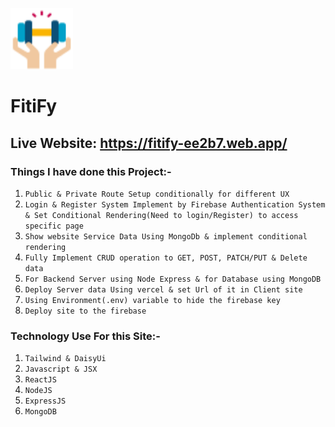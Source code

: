 <p>
    <img width="100" src="/public/fitify.png" width="800">    
</p>

# FitiFy

## Live Website: https://fitify-ee2b7.web.app/

### Things I have done this Project:-
1. `Public & Private Route Setup conditionally for different UX`   
2. `Login & Register System Implement by Firebase Authentication System & Set Conditional Rendering(Need to login/Register) to access specific page`   
3. `Show website Service Data Using MongoDb & implement conditional rendering`
4. `Fully Implement CRUD operation to GET, POST, PATCH/PUT & Delete data`
5. `For Backend Server using Node Express & for Database using MongoDB`
6. `Deploy Server data Using vercel & set Url of it in Client site`
7. `Using Environment(.env) variable to hide the firebase key`
8. `Deploy site to the firebase`


### Technology Use For this Site:-
1. `Tailwind & DaisyUi`   
2. `Javascript & JSX`   
3. `ReactJS`   
4. `NodeJS`   
5. `ExpressJS`   
6. `MongoDB`   
